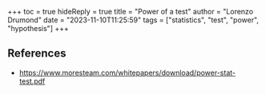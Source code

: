 +++
toc = true
hideReply = true
title = "Power of a test"
author = "Lorenzo Drumond"
date = "2023-11-10T11:25:59"
tags = ["statistics",  "test",  "power",  "hypothesis"]
+++





## References
- https://www.moresteam.com/whitepapers/download/power-stat-test.pdf
